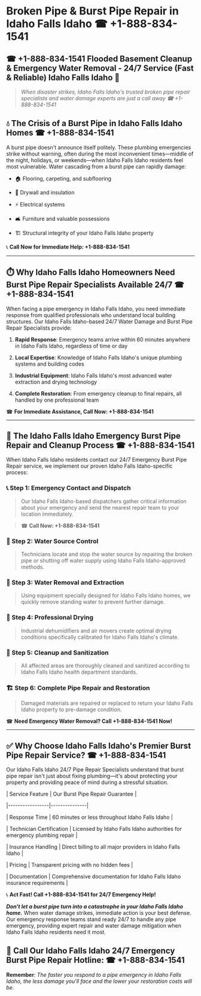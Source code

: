 # Broken Pipe & Burst Pipe Repair in Idaho Falls Idaho ☎ +1-888-834-1541  
## ☎ +1-888-834-1541 Flooded Basement Cleanup & Emergency Water Removal - 24/7 Service (Fast & Reliable) Idaho Falls Idaho 🚨  

> *When disaster strikes, Idaho Falls Idaho's trusted broken pipe repair specialists and water damage experts are just a call away ☎ +1-888-834-1541*  

## 💧 The Crisis of a Burst Pipe in Idaho Falls Idaho Homes ☎ +1-888-834-1541  

A burst pipe doesn't announce itself politely. These plumbing emergencies strike without warning, often during the most inconvenient times—middle of the night, holidays, or weekends—when Idaho Falls Idaho residents feel most vulnerable. Water cascading from a burst pipe can rapidly damage:  

* 🏠 Flooring, carpeting, and subflooring  
* 🧱 Drywall and insulation  
* ⚡ Electrical systems  
* 🛋️ Furniture and valuable possessions  
* 🏗️ Structural integrity of your Idaho Falls Idaho property  

📞 **Call Now for Immediate Help: +1-888-834-1541**  

---  

## ⏱️ Why Idaho Falls Idaho Homeowners Need Burst Pipe Repair Specialists Available 24/7 ☎ +1-888-834-1541  

When facing a pipe emergency in Idaho Falls Idaho, you need immediate response from qualified professionals who understand local building structures. Our Idaho Falls Idaho-based 24/7 Water Damage and Burst Pipe Repair Specialists provide:  

1. **Rapid Response**: Emergency teams arrive within 60 minutes anywhere in Idaho Falls Idaho, regardless of time or day  
2. **Local Expertise**: Knowledge of Idaho Falls Idaho's unique plumbing systems and building codes  
3. **Industrial Equipment**: Idaho Falls Idaho's most advanced water extraction and drying technology  
4. **Complete Restoration**: From emergency cleanup to final repairs, all handled by one professional team  

☎ **For Immediate Assistance, Call Now: +1-888-834-1541**  

---  

## 🔧 The Idaho Falls Idaho Emergency Burst Pipe Repair and Cleanup Process ☎ +1-888-834-1541  

When Idaho Falls Idaho residents contact our 24/7 Emergency Burst Pipe Repair service, we implement our proven Idaho Falls Idaho-specific process:  

### 📞 Step 1: Emergency Contact and Dispatch  
> Our Idaho Falls Idaho-based dispatchers gather critical information about your emergency and send the nearest repair team to your location immediately.  
> ☎ **Call Now: +1-888-834-1541**  

### 🚿 Step 2: Water Source Control  
> Technicians locate and stop the water source by repairing the broken pipe or shutting off water supply using Idaho Falls Idaho-approved methods.  

### 🌊 Step 3: Water Removal and Extraction  
> Using equipment specially designed for Idaho Falls Idaho homes, we quickly remove standing water to prevent further damage.  

### 💨 Step 4: Professional Drying  
> Industrial dehumidifiers and air movers create optimal drying conditions specifically calibrated for Idaho Falls Idaho's climate.  

### 🧼 Step 5: Cleanup and Sanitization  
> All affected areas are thoroughly cleaned and sanitized according to Idaho Falls Idaho health department standards.  

### 🏗️ Step 6: Complete Pipe Repair and Restoration  
> Damaged materials are repaired or replaced to return your Idaho Falls Idaho property to pre-damage condition.  

☎ **Need Emergency Water Removal? Call +1-888-834-1541 Now!**  

---  

## ✅ Why Choose Idaho Falls Idaho's Premier Burst Pipe Repair Service? ☎ +1-888-834-1541  

Our Idaho Falls Idaho 24/7 Pipe Repair Specialists understand that burst pipe repair isn't just about fixing plumbing—it's about protecting your property and providing peace of mind during a stressful situation.  

| Service Feature | Our Burst Pipe Repair Guarantee |  
|-----------------|---------------|  
| Response Time | 60 minutes or less throughout Idaho Falls Idaho |  
| Technician Certification | Licensed by Idaho Falls Idaho authorities for emergency plumbing repair |  
| Insurance Handling | Direct billing to all major providers in Idaho Falls Idaho |  
| Pricing | Transparent pricing with no hidden fees |  
| Documentation | Comprehensive documentation for Idaho Falls Idaho insurance requirements |  

📞 **Act Fast! Call +1-888-834-1541 for 24/7 Emergency Help!**  

***Don't let a burst pipe turn into a catastrophe in your Idaho Falls Idaho home.*** When water damage strikes, immediate action is your best defense. Our emergency response teams stand ready 24/7 to handle any pipe emergency, providing expert repair and water damage mitigation when Idaho Falls Idaho residents need it most.  

## 📱 Call Our Idaho Falls Idaho 24/7 Emergency Burst Pipe Repair Hotline: ☎ +1-888-834-1541  

**Remember**: *The faster you respond to a pipe emergency in Idaho Falls Idaho, the less damage you'll face and the lower your restoration costs will be.*